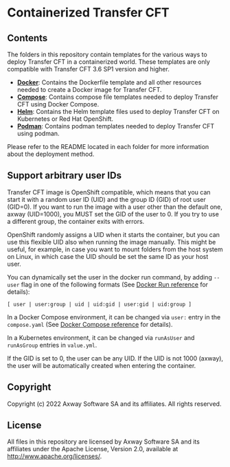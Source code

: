 # Containerized Transfer CFT 

## Contents
The folders in this repository contain templates for the various ways to deploy Transfer CFT in a containerized world. These templates are only compatible with Transfer CFT 3.6 SP1 version and higher.
- [**Docker**](./docker):  Contains the Dockerfile template and all other resources needed to create a Docker image for Transfer CFT.
- [**Compose**](./compose): Contains compose file templates needed to deploy Transfer CFT using Docker Compose.
- [**Helm**](./helm):    Contains the Helm template files used to deploy Transfer CFT on Kubernetes or Red Hat OpenShift.
- [**Podman**](./podman):  Contains podman templates needed to deploy Transfer CFT using podman.

Please refer to the README located in each folder for more information about the deployment method.

## Support arbitrary user IDs
Transfer CFT image is OpenShift compatible, which means that you can start it with a random user ID (UID) and the group ID (GID) of root user (GID=0). If you want to run the image with a user other than the default one, axway (UID=1000), you MUST set the GID of the user to 0. If you try to use a different group, the container exits with errors.

OpenShift randomly assigns a UID when it starts the container, but you can use this flexible UID also when running the image manually. This might be useful, for example, in case you want to mount folders from the host system on Linux, in which case the UID should be set the same ID as your host user.

You can dynamically set the user in the docker run command, by adding `--user` flag in one of the following formats (See [Docker Run reference](https://docs.docker.com/engine/reference/run/) for details):

` [ user | user:group | uid | uid:gid | user:gid | uid:group ] `

In a Docker Compose environment, it can be changed via `user:` entry in the `compose.yaml` (See [Docker Compose reference](https://docs.docker.com/compose/) for details).

In a Kubernetes environment, it can be changed via `runAsUser` and `runAsGroup` entries in `value.yml`.

If the GID is set to 0, the user can be any UID. If the UID is not 1000 (axway), the user will be automatically created when entering the container.

## Copyright

Copyright (c) 2022 Axway Software SA and its affiliates. All rights reserved.

## License

All files in this repository are licensed by Axway Software SA and its affiliates under the Apache License, Version 2.0, available at http://www.apache.org/licenses/.
